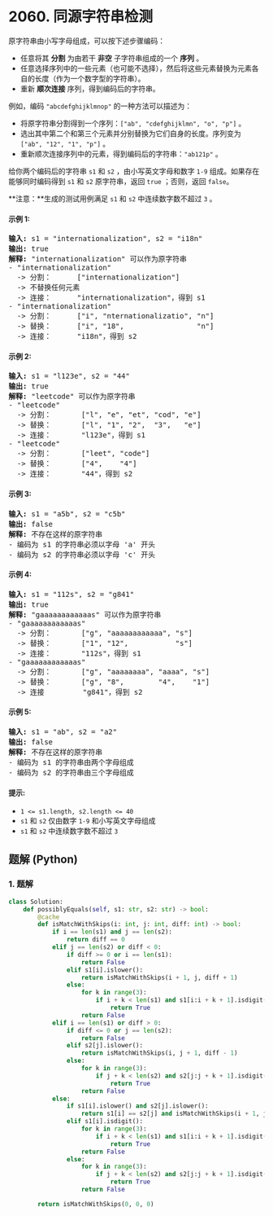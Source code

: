 # 2060. 同源字符串检测
原字符串由小写字母组成，可以按下述步骤编码：
* 任意将其 **分割** 为由若干 **非空** 子字符串组成的一个 **序列** 。
* 任意选择序列中的一些元素（也可能不选择），然后将这些元素替换为元素各自的长度（作为一个数字型的字符串）。
* 重新 **顺次连接** 序列，得到编码后的字符串。

例如，编码 `"abcdefghijklmnop"` 的一种方法可以描述为：
* 将原字符串分割得到一个序列：`["ab", "cdefghijklmn", "o", "p"]` 。
* 选出其中第二个和第三个元素并分别替换为它们自身的长度。序列变为 `["ab", "12", "1", "p"]` 。
* 重新顺次连接序列中的元素，得到编码后的字符串：`"ab121p"` 。

给你两个编码后的字符串 `s1` 和 `s2` ，由小写英文字母和数字 `1-9` 组成。如果存在能够同时编码得到 `s1` 和 `s2` 原字符串，返回 `true` ；否则，返回 `false`。

**注意：**生成的测试用例满足 `s1` 和 `s2` 中连续数字数不超过 `3` 。

#### 示例 1:
<pre>
<strong>输入:</strong> s1 = "internationalization", s2 = "i18n"
<strong>输出:</strong> true
<strong>解释:</strong> "internationalization" 可以作为原字符串
- "internationalization"
  -> 分割：      ["internationalization"]
  -> 不替换任何元素
  -> 连接：      "internationalization"，得到 s1
- "internationalization"
  -> 分割：      ["i", "nternationalizatio", "n"]
  -> 替换：      ["i", "18",                 "n"]
  -> 连接：      "i18n"，得到 s2
</pre>

#### 示例 2:
<pre>
<strong>输入:</strong> s1 = "l123e", s2 = "44"
<strong>输出:</strong> true
<strong>解释:</strong> "leetcode" 可以作为原字符串
- "leetcode"
  -> 分割：       ["l", "e", "et", "cod", "e"]
  -> 替换：       ["l", "1", "2",  "3",   "e"]
  -> 连接：       "l123e"，得到 s1
- "leetcode"
  -> 分割：       ["leet", "code"]
  -> 替换：       ["4",    "4"]
  -> 连接：       "44"，得到 s2
</pre>

#### 示例 3:
<pre>
<strong>输入:</strong> s1 = "a5b", s2 = "c5b"
<strong>输出:</strong> false
<strong>解释:</strong> 不存在这样的原字符串
- 编码为 s1 的字符串必须以字母 'a' 开头
- 编码为 s2 的字符串必须以字母 'c' 开头
</pre>

#### 示例 4:
<pre>
<strong>输入:</strong> s1 = "112s", s2 = "g841"
<strong>输出:</strong> true
<strong>解释:</strong> "gaaaaaaaaaaaas" 可以作为原字符串
- "gaaaaaaaaaaaas"
  -> 分割：       ["g", "aaaaaaaaaaaa", "s"]
  -> 替换：       ["1", "12",           "s"]
  -> 连接：       "112s"，得到 s1
- "gaaaaaaaaaaaas"
  -> 分割：       ["g", "aaaaaaaa", "aaaa", "s"]
  -> 替换：       ["g", "8",        "4",    "1"]
  -> 连接         "g841"，得到 s2
</pre>

#### 示例 5:
<pre>
<strong>输入:</strong> s1 = "ab", s2 = "a2"
<strong>输出:</strong> false
<strong>解释:</strong> 不存在这样的原字符串
- 编码为 s1 的字符串由两个字母组成
- 编码为 s2 的字符串由三个字母组成
</pre>

#### 提示:
* `1 <= s1.length, s2.length <= 40`
* `s1` 和 `s2` 仅由数字 `1-9` 和小写英文字母组成
* `s1` 和 `s2` 中连续数字数不超过 `3`

## 题解 (Python)

### 1. 题解
```Python
class Solution:
    def possiblyEquals(self, s1: str, s2: str) -> bool:
        @cache
        def isMatchWithSkips(i: int, j: int, diff: int) -> bool:
            if i == len(s1) and j == len(s2):
                return diff == 0
            elif j == len(s2) or diff < 0:
                if diff >= 0 or i == len(s1):
                    return False
                elif s1[i].islower():
                    return isMatchWithSkips(i + 1, j, diff + 1)
                else:
                    for k in range(3):
                        if i + k < len(s1) and s1[i:i + k + 1].isdigit() and isMatchWithSkips(i + k + 1, j, diff + int(s1[i:i + k + 1])):
                            return True
                    return False
            elif i == len(s1) or diff > 0:
                if diff <= 0 or j == len(s2):
                    return False
                elif s2[j].islower():
                    return isMatchWithSkips(i, j + 1, diff - 1)
                else:
                    for k in range(3):
                        if j + k < len(s2) and s2[j:j + k + 1].isdigit() and isMatchWithSkips(i, j + k + 1, diff - int(s2[j:j + k + 1])):
                            return True
                    return False
            else:
                if s1[i].islower() and s2[j].islower():
                    return s1[i] == s2[j] and isMatchWithSkips(i + 1, j + 1, diff)
                elif s1[i].isdigit():
                    for k in range(3):
                        if i + k < len(s1) and s1[i:i + k + 1].isdigit() and isMatchWithSkips(i + k + 1, j, diff + int(s1[i:i + k + 1])):
                            return True
                    return False
                else:
                    for k in range(3):
                        if j + k < len(s2) and s2[j:j + k + 1].isdigit() and isMatchWithSkips(i, j + k + 1, diff - int(s2[j:j + k + 1])):
                            return True
                    return False

        return isMatchWithSkips(0, 0, 0)
```
